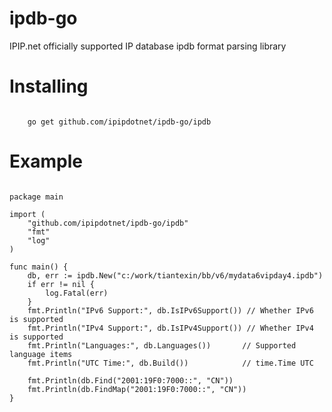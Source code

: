 # ipdb-go
IPIP.net officially supported IP database ipdb format parsing library

# Installing
<code>
    go get github.com/ipipdotnet/ipdb-go/ipdb
</code>

# Example
<pre>
<code>
package main

import (
	"github.com/ipipdotnet/ipdb-go/ipdb"
	"fmt"
	"log"
)

func main() {
	db, err := ipdb.New("c:/work/tiantexin/bb/v6/mydata6vipday4.ipdb")
	if err != nil {
		log.Fatal(err)
	}
	fmt.Println("IPv6 Support:", db.IsIPv6Support()) // Whether IPv6 is supported
	fmt.Println("IPv4 Support:", db.IsIPv4Support()) // Whether IPv4 is supported
	fmt.Println("Languages:", db.Languages())		// Supported language items
	fmt.Println("UTC Time:", db.Build())			// time.Time UTC

	fmt.Println(db.Find("2001:19F0:7000::", "CN"))
    fmt.Println(db.FindMap("2001:19F0:7000::", "CN"))
}
</code>
</pre>